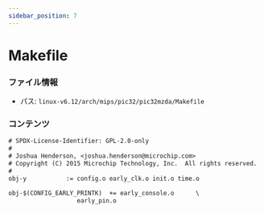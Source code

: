 ```yaml
---
sidebar_position: 7
---
```

# Makefile

### ファイル情報

- パス: `linux-v6.12/arch/mips/pic32/pic32mzda/Makefile`

### コンテンツ

```txt
# SPDX-License-Identifier: GPL-2.0-only
#
# Joshua Henderson, <joshua.henderson@microchip.com>
# Copyright (C) 2015 Microchip Technology, Inc.  All rights reserved.
#
obj-y			:= config.o early_clk.o init.o time.o

obj-$(CONFIG_EARLY_PRINTK)	+= early_console.o      \
				   early_pin.o

```
